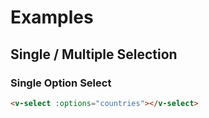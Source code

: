 # Examples

## Single / Multiple Selection

### Single Option Select
```html
<v-select :options="countries"></v-select>
```